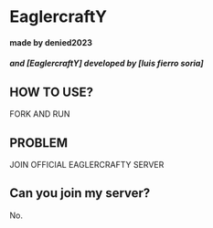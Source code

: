 # EaglercraftY
#### made by denied2023
##### and [EaglercraftY] developed by [luis fierro soria]
## HOW TO USE?
FORK AND RUN

## PROBLEM
JOIN OFFICIAL EAGLERCRAFTY SERVER

## Can you join my server?
No.
